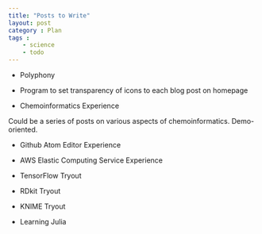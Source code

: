 ```yaml
---
title: "Posts to Write"
layout: post
category : Plan
tags :
    - science
    - todo
---
```


- Polyphony

- Program to set transparency of icons to each blog post on homepage

- Chemoinformatics Experience

Could be a series of posts on various aspects of chemoinformatics. Demo-oriented.

- Github Atom Editor Experience

- AWS Elastic Computing Service Experience

- TensorFlow Tryout

- RDkit Tryout

- KNIME Tryout

- Learning Julia
